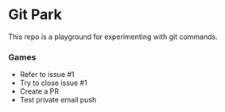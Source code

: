 # Git Park

This repo is a playground for experimenting with git commands.

### Games

- Refer to issue #1
- Try to close issue #1
- Create a PR
- Test private email push

